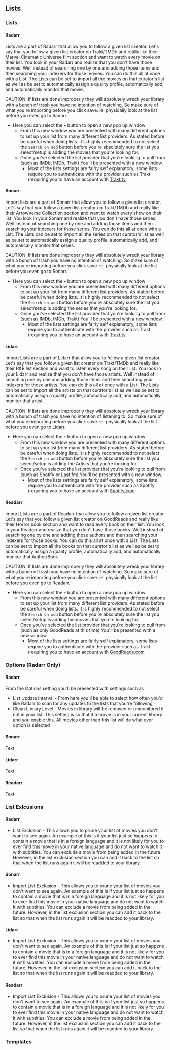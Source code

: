 Lists
-----

### Lists

#### Radarr

<section begin=radarr_settings_lists_lists />

Lists are a part of Radarr that allow you to follow a given list
creator. Let\'s say that you follow a given list creator on Trakt/TMDb
and really like their Marvel Cinematic Universe film section and want to
watch every movie on their list. You look in your Radarr and realize
that you don\'t have those movies. Well instead of searching one by one
and adding those items and then searching your indexers for those
movies. You can do this all at once with a List. The Lists can be set to
import all the movies on that curator\'s list as well as be set to
automatically assign a quality profile, automatically add, and
automatically monitor that movie.

CAUTION: If lists are done improperly they will absolutely wreck your
library with a bunch of trash you have no intention of watching. So make
sure of what you\'re importing before you click save. ie. physically
look at the list before you even go to Radarr.

-   Here you can select the `+` button to open a new pop up window
    -   From this new window you are presented with many different
        options to set up your list from many different list providers.
        As stated before be careful when doing lists. It is highly
        recommended to not select the `Search on add` button before
        you\'re absolutely sure the list you select/setup is adding the
        movies that you\'re looking for.
    -   Once you\'ve selected the list provider that you\'re looking to
        pull from (such as IMDb, IMDb, Trakt) You\'ll be presented with
        a new window.
        -   Most of the lists settings are fairly self explanatory, some
            lists require you to authenticate with the provider such as
            Trakt (requiring you to have an account with
            [Trakt.tv](https://trakt.tv)

<section end=radarr_settings_lists_lists />

#### Sonarr

<section begin=sonarr_settings_lists_lists />

Import lists are a part of Sonarr that allow you to follow a given list
creator. Let\'s say that you follow a given list creator on Trakt/TMDb
and really like their ArrowVerse Collection section and want to watch
every show on their list. You look in your Sonarr and realize that you
don\'t have those series. Well instead of searching one by one and
adding those items and then searching your indexers for those series.
You can do this all at once with a List. The Lists can be set to import
all the series on that curator\'s list as well as be set to
automatically assign a quality profile, automatically add, and
automatically monitor that series.

CAUTION: If lists are done improperly they will absolutely wreck your
library with a bunch of trash you have no intention of watching. So make
sure of what you\'re importing before you click save. ie. physically
look at the list before you even go to Sonarr.

-   Here you can select the `+` button to open a new pop up window
    -   From this new window you are presented with many different
        options to set up your list from many different list providers.
        As stated before be careful when doing lists. It is highly
        recommended to not select the `Search on add` button before
        you\'re absolutely sure the list you select/setup is adding the
        series that you\'re looking for.
    -   Once you\'ve selected the list provider that you\'re looking to
        pull from (such as IMDb, IMDb, Trakt) You\'ll be presented with
        a new window.
        -   Most of the lists settings are fairly self explanatory, some
            lists require you to authenticate with the provider such as
            Trakt (requiring you to have an account with
            [Trakt.tv](https://trakt.tv)

<section end=sonarr_settings_lists_lists />

#### Lidarr

<section begin=lidarr_settings_lists_lists />

Import Lists are a part of Lidarr that allow you to follow a given list
creator. Let\'s say that you follow a given list creator on Trakt/TMDb
and really like their R&B list section and want to listen every song on
their list. You look in your Lidarr and realize that you don\'t have
those artists. Well instead of searching one by one and adding those
items and then searching your indexers for those artists. You can do
this all at once with a List. The Lists can be set to import all the
artists on that curator\'s list as well as be set to automatically
assign a quality profile, automatically add, and automatically monitor
that artist.

CAUTION: If lists are done improperly they will absolutely wreck your
library with a bunch of trash you have no intention of listening to. So
make sure of what you\'re importing before you click save. ie.
physically look at the list before you even go to Lidarr.

-   Here you can select the `+` button to open a new pop up window
    -   From this new window you are presented with many different
        options to set up your list from many different list providers.
        As stated before be careful when doing lists. It is highly
        recommended to not select the `Search on add` button before
        you\'re absolutely sure the list you select/setup is adding the
        Artists that you\'re looking for.
    -   Once you\'ve selected the list provider that you\'re looking to
        pull from (such as Spotify or Last.fm) You\'ll be presented with
        a new window.
        -   Most of the lists settings are fairly self explanatory, some
            lists require you to authenticate with the provider such as
            Spotify (requiring you to have an account with
            [Spotify.com](https://spotify.com)

<section end=lidarr_settings_lists_lists />

#### Readarr

<section begin=readarr_settings_lists_lists />

Import Lists are a part of Readarr that allow you to follow a given list
creator. Let\'s say that you follow a given list creator on GoodReads
and really like their Horror book section and want to read every book on
their list. You look in your Readarr and realize that you don\'t have
those books. Well instead of searching one by one and adding those
authors and then searching your indexers for those books. You can do
this all at once with a List. The Lists can be set to import all the
books on that curator\'s list as well as be set to automatically assign
a quality profile, automatically add, and automatically monitor that
Author/Book.

CAUTION: If lists are done improperly they will absolutely wreck your
library with a bunch of trash you have no intention of watching. So make
sure of what you\'re importing before you click save. ie. physically
look at the list before you even go to Readarr.

-   Here you can select the `+` button to open a new pop up window
    -   From this new window you are presented with many different
        options to set up your list from many different list providers.
        As stated before be careful when doing lists. It is highly
        recommended to not select the `Search on add` button before
        you\'re absolutely sure the list you select/setup is adding the
        movies that you\'re looking for.
    -   Once you\'ve selected the list provider that you\'re looking to
        pull from (such as only GoodReads at this time) You\'ll be
        presented with a new window.
        -   Most of the lists settings are fairly self explanatory, some
            lists require you to authenticate with the provider such as
            Trakt (requiring you to have an account with
            [GoodReads.com](https://goodreads.com)

<section end=readarr_settings_lists_lists />

### Options (Radarr Only)

#### Radarr

<section begin=radarr_settings_lists_options />

From the Options setting you\'ll be presented with settings such as

-   List Update Interval - From here you\'ll be able to select how often
    you\'d like Radarr to scan for any updates to the lists that you\'re
    following
-   Clean Library Level - Movies in library will be removed or
    unmonitored if not in your list. This setting is so that if a movie
    is in your current library and you enable this. All movies other
    than this list will do what ever option is selected

<section end=radarr_settings_lists_options />

#### Sonarr

<section begin=sonarr_settings_lists_options />

Text

<section end=sonarr_settings_lists_options />

#### Lidarr

<section begin=lidarr_settings_lists_options />

Text

<section end=lidarr_settings_lists_options />

#### Readarr

<section begin=readarr_settings_lists_options />

Text

<section end=readarr_settings_lists_options />

### List Exlcusions

#### Radarr

<section begin=radarr_settings_lists_exclusions />

-   List Exclusion - This allows you to prune your list of movies you
    don\'t want to see again. An example of this is if your list just so
    happens to contain a movie that is in a foreign language and it is
    not likely for you to ever find this movie in your native language
    and do not want to watch it with subtitles. You can exclude a movie
    from being added in the future. However, in the list exclusion
    section you can add it back to the list so that when the list runs
    again it will be readded to your library.

<section end=radarr_settings_lists_exclusions />

#### Sonarr

<section begin=sonarr_settings_lists_exclusions />

-   Import List Exclusion - This allows you to prune your list of movies
    you don\'t want to see again. An example of this is if your list
    just so happens to contain a movie that is in a foreign language and
    it is not likely for you to ever find this movie in your native
    language and do not want to watch it with subtitles. You can exclude
    a movie from being added in the future. However, in the list
    exclusion section you can add it back to the list so that when the
    list runs again it will be readded to your library.

<section end=sonarr_settings_lists_exclusions />

#### Lidarr

<section begin=lidarr_settings_lists_exclusions />

-   Import List Exclusion - This allows you to prune your list of movies
    you don\'t want to see again. An example of this is if your list
    just so happens to contain a movie that is in a foreign language and
    it is not likely for you to ever find this movie in your native
    language and do not want to watch it with subtitles. You can exclude
    a movie from being added in the future. However, in the list
    exclusion section you can add it back to the list so that when the
    list runs again it will be readded to your library.

<section end=lidarr_settings_lists_exclusions />

#### Readarr

<section begin=readarr_settings_lists_exclusions />

-   Import List Exclusion - This allows you to prune your list of movies
    you don\'t want to see again. An example of this is if your list
    just so happens to contain a movie that is in a foreign language and
    it is not likely for you to ever find this movie in your native
    language and do not want to watch it with subtitles. You can exclude
    a movie from being added in the future. However, in the list
    exclusion section you can add it back to the list so that when the
    list runs again it will be readded to your library.

<section end=readarr_settings_lists_exclusions />

### Templates
